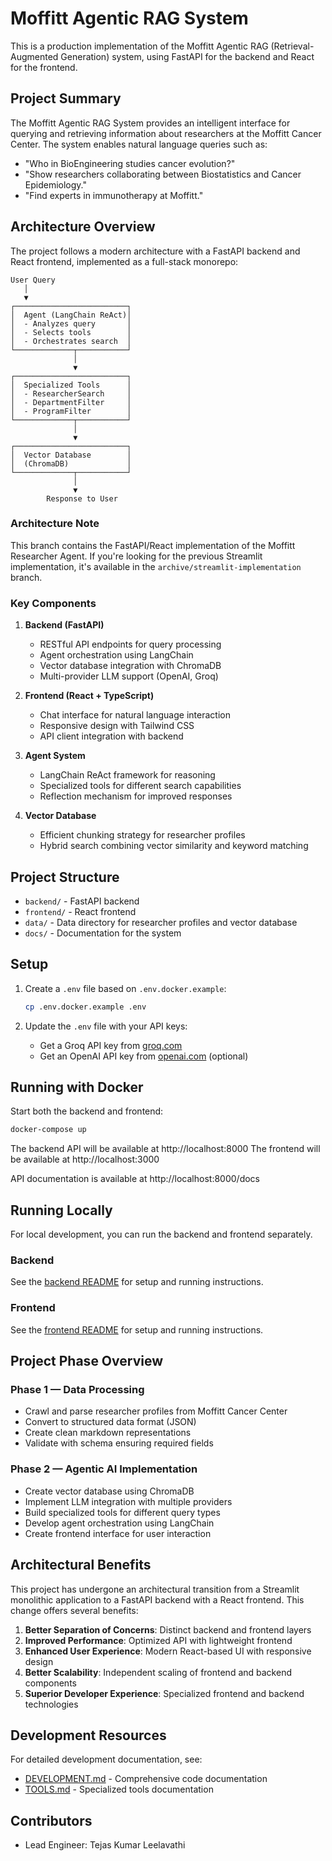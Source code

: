 # Moffitt Agentic RAG System

This is a production implementation of the Moffitt Agentic RAG (Retrieval-Augmented Generation) system, using FastAPI for the backend and React for the frontend.

## Project Summary

The Moffitt Agentic RAG System provides an intelligent interface for querying and retrieving information about researchers at the Moffitt Cancer Center. The system enables natural language queries such as:

- "Who in BioEngineering studies cancer evolution?"
- "Show researchers collaborating between Biostatistics and Cancer Epidemiology."
- "Find experts in immunotherapy at Moffitt."

## Architecture Overview

The project follows a modern architecture with a FastAPI backend and React frontend, implemented as a full-stack monorepo:

```
User Query
   │
   ▼
┌─────────────────────────┐
│  Agent (LangChain ReAct)│
│  - Analyzes query       │
│  - Selects tools        │
│  - Orchestrates search  │
└─────────────┬───────────┘
              │
              ▼
┌─────────────────────────┐
│  Specialized Tools      │
│  - ResearcherSearch     │
│  - DepartmentFilter     │
│  - ProgramFilter        │
└─────────────┬───────────┘
              │
              ▼
┌─────────────────────────┐
│  Vector Database        │
│  (ChromaDB)             │
└─────────────┬───────────┘
              │
              ▼
        Response to User
```

### Architecture Note

This branch contains the FastAPI/React implementation of the Moffitt Researcher Agent. If you're looking for the previous Streamlit implementation, it's available in the `archive/streamlit-implementation` branch.

### Key Components

1. **Backend (FastAPI)**
   - RESTful API endpoints for query processing
   - Agent orchestration using LangChain
   - Vector database integration with ChromaDB
   - Multi-provider LLM support (OpenAI, Groq)

2. **Frontend (React + TypeScript)**
   - Chat interface for natural language interaction
   - Responsive design with Tailwind CSS
   - API client integration with backend

3. **Agent System**
   - LangChain ReAct framework for reasoning
   - Specialized tools for different search capabilities
   - Reflection mechanism for improved responses

4. **Vector Database**
   - Efficient chunking strategy for researcher profiles
   - Hybrid search combining vector similarity and keyword matching

## Project Structure

- `backend/` - FastAPI backend
- `frontend/` - React frontend
- `data/` - Data directory for researcher profiles and vector database
- `docs/` - Documentation for the system

## Setup

1. Create a `.env` file based on `.env.docker.example`:
   ```bash
   cp .env.docker.example .env
   ```

2. Update the `.env` file with your API keys:
   - Get a Groq API key from [groq.com](https://console.groq.com/keys)
   - Get an OpenAI API key from [openai.com](https://platform.openai.com/account/api-keys) (optional)

## Running with Docker

Start both the backend and frontend:
```bash
docker-compose up
```

The backend API will be available at http://localhost:8000
The frontend will be available at http://localhost:3000

API documentation is available at http://localhost:8000/docs

## Running Locally

For local development, you can run the backend and frontend separately.

### Backend

See the [backend README](backend/README.md) for setup and running instructions.

### Frontend

See the [frontend README](frontend/README.md) for setup and running instructions.

## Project Phase Overview

### Phase 1 — Data Processing

- Crawl and parse researcher profiles from Moffitt Cancer Center
- Convert to structured data format (JSON)
- Create clean markdown representations
- Validate with schema ensuring required fields

### Phase 2 — Agentic AI Implementation

- Create vector database using ChromaDB
- Implement LLM integration with multiple providers
- Build specialized tools for different query types
- Develop agent orchestration using LangChain
- Create frontend interface for user interaction

## Architectural Benefits

This project has undergone an architectural transition from a Streamlit monolithic application to a FastAPI backend with a React frontend. This change offers several benefits:

1. **Better Separation of Concerns**: Distinct backend and frontend layers
2. **Improved Performance**: Optimized API with lightweight frontend
3. **Enhanced User Experience**: Modern React-based UI with responsive design
4. **Better Scalability**: Independent scaling of frontend and backend components
5. **Superior Developer Experience**: Specialized frontend and backend technologies

## Development Resources

For detailed development documentation, see:
- [DEVELOPMENT.md](docs/DEVELOPMENT.md) - Comprehensive code documentation
- [TOOLS.md](docs/TOOLS.md) - Specialized tools documentation

## Contributors

- Lead Engineer: Tejas Kumar Leelavathi